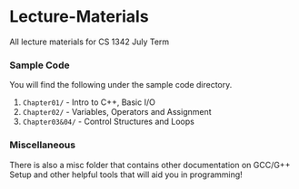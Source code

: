 # Lecture-Materials

All lecture materials for CS 1342 July Term

### Sample Code

You will find the following under the sample code directory.

1. `Chapter01/` - Intro to C++, Basic I/O
2. `Chapter02/` - Variables, Operators and Assignment
3. `Chapter03&04/` - Control Structures and Loops

### Miscellaneous

There is also a misc folder that contains other documentation on GCC/G++ Setup and other helpful tools that will aid you in programming!
